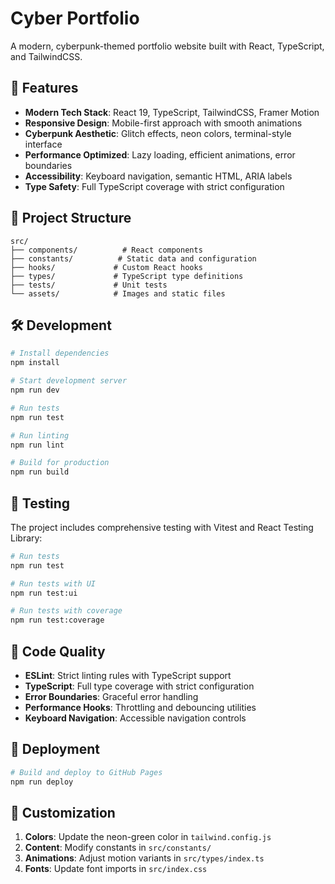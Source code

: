 # Cyber Portfolio

A modern, cyberpunk-themed portfolio website built with React, TypeScript, and TailwindCSS.

## 🚀 Features

- **Modern Tech Stack**: React 19, TypeScript, TailwindCSS, Framer Motion
- **Responsive Design**: Mobile-first approach with smooth animations
- **Cyberpunk Aesthetic**: Glitch effects, neon colors, terminal-style interface
- **Performance Optimized**: Lazy loading, efficient animations, error boundaries
- **Accessibility**: Keyboard navigation, semantic HTML, ARIA labels
- **Type Safety**: Full TypeScript coverage with strict configuration

## 📁 Project Structure

```
src/
├── components/          # React components
├── constants/          # Static data and configuration
├── hooks/             # Custom React hooks
├── types/             # TypeScript type definitions
├── tests/             # Unit tests
└── assets/            # Images and static files
```

## 🛠️ Development

```bash
# Install dependencies
npm install

# Start development server
npm run dev

# Run tests
npm run test

# Run linting
npm run lint

# Build for production
npm run build
```

## 🧪 Testing

The project includes comprehensive testing with Vitest and React Testing Library:

```bash
# Run tests
npm run test

# Run tests with UI
npm run test:ui

# Run tests with coverage
npm run test:coverage
```

## 📝 Code Quality

- **ESLint**: Strict linting rules with TypeScript support
- **TypeScript**: Full type coverage with strict configuration
- **Error Boundaries**: Graceful error handling
- **Performance Hooks**: Throttling and debouncing utilities
- **Keyboard Navigation**: Accessible navigation controls

## 🚀 Deployment

```bash
# Build and deploy to GitHub Pages
npm run deploy
```

## 🎨 Customization

1. **Colors**: Update the neon-green color in `tailwind.config.js`
2. **Content**: Modify constants in `src/constants/`
3. **Animations**: Adjust motion variants in `src/types/index.ts`
4. **Fonts**: Update font imports in `src/index.css`
